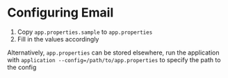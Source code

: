 # Configuring Email

1. Copy `app.properties.sample` to `app.properties`
2. Fill in the values accordingly

Alternatively, `app.properties` can be stored elsewhere, run the application with `application --config=/path/to/app.properties` to specify the path to the config
